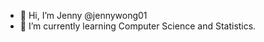 - 👋 Hi, I’m Jenny @jennywong01
- 🌱 I’m currently learning Computer Science and Statistics.


<!---
jennywong01/jennywong01 is a ✨ special ✨ repository because its `README.md` (this file) appears on your GitHub profile.
You can click the Preview link to take a look at your changes.
--->
